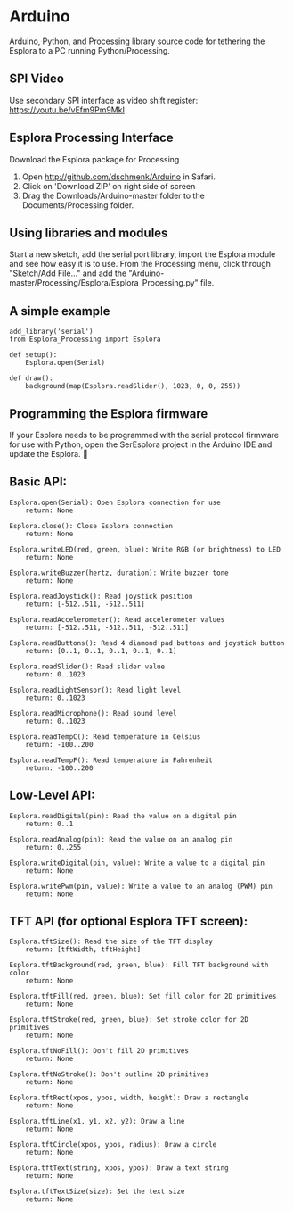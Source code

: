 # Arduino
Arduino, Python, and Processing library source code for tethering the Esplora to a PC running Python/Processing.

## SPI Video
Use secondary SPI interface as video shift register: https://youtu.be/vEfm9Pm9MkI

## Esplora Processing Interface
Download the Esplora package for Processing
1. Open http://github.com/dschmenk/Arduino in Safari.
2. Click on 'Download ZIP' on right side of screen
3. Drag the Downloads/Arduino-master folder to the Documents/Processing folder.

## Using libraries and modules
Start a new sketch, add the serial port library, import the Esplora module and see how easy it is to use. From the Processing menu, click through "Sketch/Add File..." and add the "Arduino-master/Processing/Esplora/Esplora_Processing.py" file.

## A simple example
```
add_library('serial')
from Esplora_Processing import Esplora

def setup():
    Esplora.open(Serial)
    
def draw():
    background(map(Esplora.readSlider(), 1023, 0, 0, 255))
```
## Programming the Esplora firmware
If your Esplora needs to be programmed with the serial protocol firmware for use with Python, open the SerEsplora project in the Arduino IDE and update the Esplora.

## Basic API:
	Esplora.open(Serial): Open Esplora connection for use
		return: None

	Esplora.close(): Close Esplora connection
		return: None

	Esplora.writeLED(red, green, blue): Write RGB (or brightness) to LED
 		return: None

	Esplora.writeBuzzer(hertz, duration): Write buzzer tone
  		return: None

	Esplora.readJoystick(): Read joystick position
 		return: [-512..511, -512..511]

	Esplora.readAccelerometer(): Read accelerometer values
 		return: [-512..511, -512..511, -512..511]

	Esplora.readButtons(): Read 4 diamond pad buttons and joystick button
		return: [0..1, 0..1, 0..1, 0..1, 0..1]

	Esplora.readSlider(): Read slider value
		return: 0..1023

	Esplora.readLightSensor(): Read light level
		return: 0..1023

	Esplora.readMicrophone(): Read sound level
		return: 0..1023

	Esplora.readTempC(): Read temperature in Celsius
		return: -100..200

	Esplora.readTempF(): Read temperature in Fahrenheit
		return: -100..200


## Low-Level API:
	Esplora.readDigital(pin): Read the value on a digital pin
		return: 0..1

	Esplora.readAnalog(pin): Read the value on an analog pin
		return: 0..255

	Esplora.writeDigital(pin, value): Write a value to a digital pin
		return: None

	Esplora.writePwm(pin, value): Write a value to an analog (PWM) pin
		return: None


## TFT API (for optional Esplora TFT screen):
	Esplora.tftSize(): Read the size of the TFT display
		return: [tftWidth, tftHeight]

	Esplora.tftBackground(red, green, blue): Fill TFT background with color
		return: None

	Esplora.tftFill(red, green, blue): Set fill color for 2D primitives
		return: None

	Esplora.tftStroke(red, green, blue): Set stroke color for 2D primitives
		return: None

	Esplora.tftNoFill(): Don't fill 2D primitives
		return: None

	Esplora.tftNoStroke(): Don't outline 2D primitives
		return: None

	Esplora.tftRect(xpos, ypos, width, height): Draw a rectangle
		return: None

	Esplora.tftLine(x1, y1, x2, y2): Draw a line
		return: None

	Esplora.tftCircle(xpos, ypos, radius): Draw a circle
		return: None

	Esplora.tftText(string, xpos, ypos): Draw a text string
		return: None

	Esplora.tftTextSize(size): Set the text size
		return: None
 

